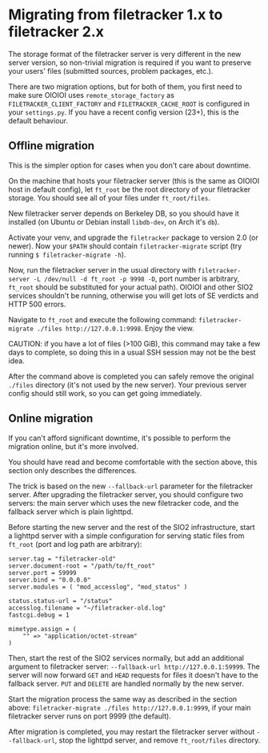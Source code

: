 # Migrating from filetracker 1.x to filetracker 2.x

The storage format of the filetracker server is very different in the new server version, 
so non-trivial migration is required if you want to preserve your users' files
(submitted sources, problem packages, etc.).

There are two migration options, but for both of them, you first need to make sure OIOIOI
uses `remote_storage_factory` as `FILETRACKER_CLIENT_FACTORY` and `FILETRACKER_CACHE_ROOT` is configured in your `settings.py`. If you have a recent
config version (23+), this is the default behaviour.

## Offline migration
This is the simpler option for cases when you don't care about  downtime.

On the machine that hosts your filetracker server (this is the same as OIOIOI host in
default config), let `ft_root` be the root directory of your filetracker storage. You
should see all of your files under `ft_root/files`.

New filetracker server depends on Berkeley DB, so you should have it installed
(on Ubuntu or Debian install `libdb-dev`, on Arch it's `db`). 

Activate your venv, and upgrade the `filetracker` package to version 2.0 (or newer).
Now your `$PATH` should contain `filetracker-migrate` script
(try running `$ filetracker-migrate -h`).

Now, run the filetracker server in the usual directory with
`filetracker-server -L /dev/null -d ft_root -p 9998 -D`, port number
is arbitrary, `ft_root` should be substituted for your actual path). OIOIOI and other
SIO2 services shouldn't be running, otherwise you will get lots of SE verdicts
and HTTP 500 errors.

Navigate to `ft_root` and execute the following command:
`filetracker-migrate ./files http://127.0.0.1:9998`. Enjoy the view.

CAUTION: if you have a lot of files (>100 GiB), this command may take
a few days to complete, so doing this in a usual SSH session may not be the best idea.

After the command above is completed you can safely remove the original `./files`
directory (it's not used by the new server). Your previous server config should still work,
so you can get going immediately.

## Online migration
If you can't afford significant downtime, it's possible to perform the migration online, but
it's more involved.

You should have read and become comfortable with the section above, this section only
describes the differences.

The trick is based on the new `--fallback-url` parameter for the filetracker server.
After upgrading the filetracker server, you should configure two servers: the main server which
uses the new filetracker code, and the fallback server which is plain lighttpd.

Before starting the new server and the rest of the SIO2 infrastructure, start a lighttpd
server with a simple configuration for serving static files from `ft_root`
(port and log path are arbitrary):

```
server.tag = "filetracker-old"
server.document-root = "/path/to/ft_root"
server.port = 59999
server.bind = "0.0.0.0"
server.modules = ( "mod_accesslog", "mod_status" )

status.status-url = "/status"
accesslog.filename = "~/filetracker-old.log"
fastcgi.debug = 1

mimetype.assign = (
    "" => "application/octet-stream"
)
```

Then, start the rest of the SIO2 services normally, but add an additional argument to
filetracker server: `--fallback-url http://127.0.0.1:59999`. The server will now
forward `GET` and `HEAD` requests for files it doesn't have to the fallback server. `PUT`
and `DELETE` are handled normally by the new server.

Start the migration process the same way as described in the section above:
`filetracker-migrate ./files http://127.0.0.1:9999`, if your main filetracker server
runs on port 9999 (the default).

After migration is completed, you may restart the filetracker server without
`--fallback-url`, stop the lighttpd server, and remove `ft_root/files` directory.
